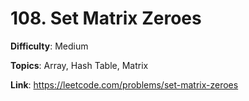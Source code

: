 # 108. Set Matrix Zeroes

**Difficulty**: Medium

**Topics**: Array, Hash Table, Matrix

**Link**: https://leetcode.com/problems/set-matrix-zeroes
